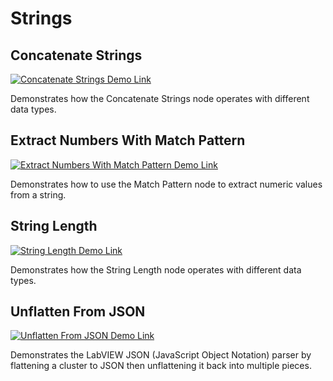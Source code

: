 # Strings

## Concatenate Strings

[![Concatenate Strings Demo Link](https://img.shields.io/badge/Details-Demo_Link-green.svg)](https://ni.github.io/webvi-examples/ProgrammingBasics/Strings/ConcatenateStrings/Builds/WebApp_Default%20Web%20Server/)

Demonstrates how the Concatenate Strings node operates with different data types.

## Extract Numbers With Match Pattern

[![Extract Numbers With Match Pattern Demo Link](https://img.shields.io/badge/Details-Demo_Link-green.svg)](https://ni.github.io/webvi-examples/ProgrammingBasics/Strings/ExtractNumbersWithMatchPattern/Builds/WebApp_Default%20Web%20Server/)

Demonstrates how to use the Match Pattern node to extract numeric values from a string.

## String Length

[![String Length Demo Link](https://img.shields.io/badge/Details-Demo_Link-green.svg)](https://ni.github.io/webvi-examples/ProgrammingBasics/Strings/StringLength/Builds/WebApp_Default%20Web%20Server/)

Demonstrates how the String Length node operates with different data types.

## Unflatten From JSON

[![Unflatten From JSON Demo Link](https://img.shields.io/badge/Details-Demo_Link-green.svg)](https://ni.github.io/webvi-examples/ProgrammingBasics/Strings/UnflattenFromJSON/Builds/WebApp_Default%20Web%20Server/)

Demonstrates the LabVIEW JSON (JavaScript Object Notation) parser by flattening a cluster to JSON then unflattening it back into multiple pieces.